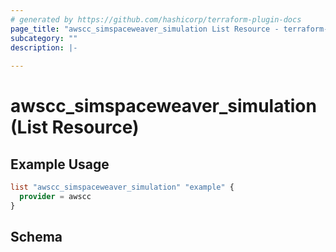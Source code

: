 ```yaml
---
# generated by https://github.com/hashicorp/terraform-plugin-docs
page_title: "awscc_simspaceweaver_simulation List Resource - terraform-provider-awscc"
subcategory: ""
description: |-
  
---
```


# awscc_simspaceweaver_simulation (List Resource)



## Example Usage

```terraform
list "awscc_simspaceweaver_simulation" "example" {
  provider = awscc
}
```

<!-- schema generated by tfplugindocs -->
## Schema
